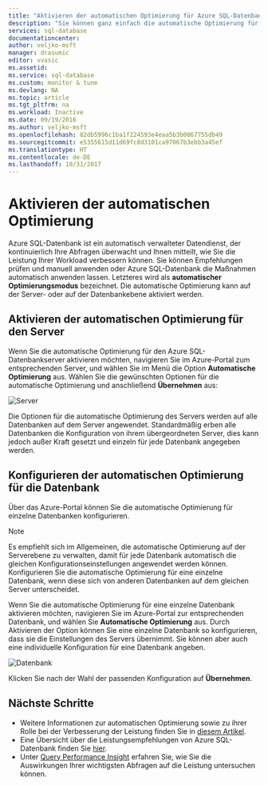 ```yaml
---
title: "Aktivieren der automatischen Optimierung für Azure SQL-Datenbank | Microsoft-Dokumentation"
description: "Sie können ganz einfach die automatische Optimierung für Ihre Azure SQL-Datenbank aktivieren."
services: sql-database
documentationcenter: 
author: veljko-msft
manager: drasumic
editor: vvasic
ms.assetid: 
ms.service: sql-database
ms.custom: monitor & tune
ms.devlang: NA
ms.topic: article
ms.tgt_pltfrm: na
ms.workload: Inactive
ms.date: 09/19/2016
ms.author: veljko-msft
ms.openlocfilehash: 82db5996c1ba1f224593e4eaa5b3b0067755db49
ms.sourcegitcommit: e5355615d11d69fc8d3101ca97067b3ebb3a45ef
ms.translationtype: HT
ms.contentlocale: de-DE
ms.lasthandoff: 10/31/2017
---
```

# <a name="enable-automatic-tuning"></a>Aktivieren der automatischen Optimierung

Azure SQL-Datenbank ist ein automatisch verwalteter Datendienst, der kontinuierlich Ihre Abfragen überwacht und Ihnen mitteilt, wie Sie die Leistung Ihrer Workload verbessern können. Sie können Empfehlungen prüfen und manuell anwenden oder Azure SQL-Datenbank die Maßnahmen automatisch anwenden lassen. Letzteres wird als **automatischer Optimierungsmodus** bezeichnet. Die automatische Optimierung kann auf der Server- oder auf der Datenbankebene aktiviert werden.

## <a name="enable-automatic-tuning-on-server"></a>Aktivieren der automatischen Optimierung für den Server

Wenn Sie die automatische Optimierung für den Azure SQL-Datenbankserver aktivieren möchten, navigieren Sie im Azure-Portal zum entsprechenden Server, und wählen Sie im Menü die Option **Automatische Optimierung** aus. Wählen Sie die gewünschten Optionen für die automatische Optimierung und anschließend **Übernehmen** aus:

![Server](./media/sql-database-automatic-tuning-enable/server.png)

Die Optionen für die automatische Optimierung des Servers werden auf alle Datenbanken auf dem Server angewendet. Standardmäßig erben alle Datenbanken die Konfiguration von ihrem übergeordneten Server, dies kann jedoch außer Kraft gesetzt und einzeln für jede Datenbank angegeben werden.

## <a name="configure-automatic-tuning-on-database"></a>Konfigurieren der automatischen Optimierung für die Datenbank

Über das Azure-Portal können Sie die automatische Optimierung für einzelne Datenbanken konfigurieren.

> [!NOTE]
> Es empfiehlt sich im Allgemeinen, die automatische Optimierung auf der Serverebene zu verwalten, damit für jede Datenbank automatisch die gleichen Konfigurationseinstellungen angewendet werden können. Konfigurieren Sie die automatische Optimierung für eine einzelne Datenbank, wenn diese sich von anderen Datenbanken auf dem gleichen Server unterscheidet.
>

Wenn Sie die automatische Optimierung für eine einzelne Datenbank aktivieren möchten, navigieren Sie im Azure-Portal zur entsprechenden Datenbank, und wählen Sie **Automatische Optimierung** aus. Durch Aktivieren der Option können Sie eine einzelne Datenbank so konfigurieren, dass sie die Einstellungen des Servers übernimmt. Sie können aber auch eine individuelle Konfiguration für eine Datenbank angeben.

![Datenbank](./media/sql-database-automatic-tuning-enable/database.png)

Klicken Sie nach der Wahl der passenden Konfiguration auf **Übernehmen**.

## <a name="next-steps"></a>Nächste Schritte
* Weitere Informationen zur automatischen Optimierung sowie zu ihrer Rolle bei der Verbesserung der Leistung finden Sie in [diesem Artikel](sql-database-automatic-tuning.md).
* Eine Übersicht über die Leistungsempfehlungen von Azure SQL-Datenbank finden Sie [hier](sql-database-advisor.md).
* Unter [Query Performance Insight](sql-database-query-performance.md) erfahren Sie, wie Sie die Auswirkungen Ihrer wichtigsten Abfragen auf die Leistung untersuchen können.
